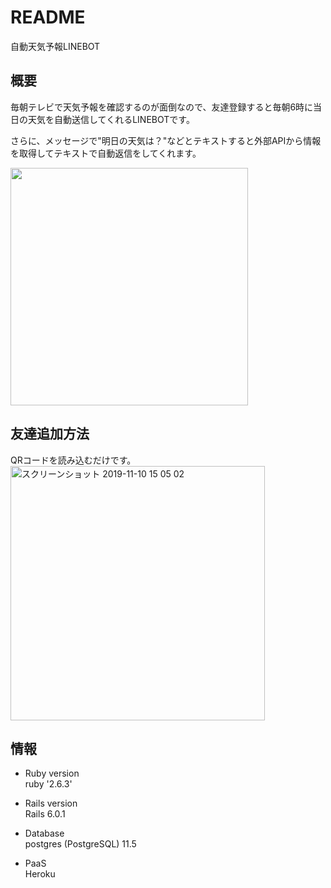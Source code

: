 # README

自動天気予報LINEBOT

## 概要  
毎朝テレビで天気予報を確認するのが面倒なので、友達登録すると毎朝6時に当日の天気を自動送信してくれるLINEBOTです。

さらに、メッセージで"明日の天気は？"などとテキストすると外部APIから情報を取得してテキストで自動返信をしてくれます。

<img src="https://user-images.githubusercontent.com/38427337/68682355-595af800-05a8-11ea-92d5-b53604688c0e.PNG" width="380">

## 友達追加方法

QRコードを読み込むだけです。
<img width="407" alt="スクリーンショット 2019-11-10 15 05 02" src="https://user-images.githubusercontent.com/38427337/68539770-ac2b8880-03cb-11ea-8953-78563b5eb327.png">


## 情報

* Ruby version  
ruby '2.6.3'

* Rails version  
Rails 6.0.1

* Database  
postgres (PostgreSQL) 11.5

* PaaS  
Heroku
